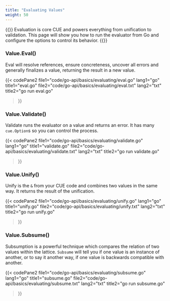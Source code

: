 ```yaml
---
title: "Evaluating Values"
weight: 50
---
```


{{<lead>}}
Evaluation is core CUE and powers everything from unification to validation.
This page will show you how to run the evaluator from Go and
configure the options to control its behavior.
{{</lead>}}



### Value.Eval()

Eval will resolve references, ensure concreteness, uncover all errors and
generally finalizes a value, returning the result in a new value.

{{< codePane2
	file1="code/go-api/basics/evaluating/eval.go"  lang1="go"  title1="eval.go"
	file2="code/go-api/basics/evaluating/eval.txt" lang2="txt" title2="go run eval.go"
>}}



### Value.Validate()

Validate runs the evaluator on a value and returns an error.
It has many `cue.Option`s so you can control the process.

{{< codePane2
	file1="code/go-api/basics/evaluating/validate.go"  lang1="go"  title1="validate.go"
	file2="code/go-api/basics/evaluating/validate.txt" lang2="txt" title2="go run validate.go"
>}}



### Value.Unify()

Unify is the `&` from your CUE code and combines two values in the same way.
It returns the result of the unification.

{{< codePane2
	file1="code/go-api/basics/evaluating/unify.go"  lang1="go"  title1="unify.go"
	file2="code/go-api/basics/evaluating/unify.txt" lang2="txt" title2="go run unify.go"
>}}



### Value.Subsume()

Subsumption is a powerful technique which compares the relation of two values within the lattice.
`Subsume` will tell you if one value is an instance of another,
or to say it another way, if one value is backwards compatible with another.

{{< codePane2
	file1="code/go-api/basics/evaluating/subsume.go"  lang1="go"  title1="subsume.go"
	file2="code/go-api/basics/evaluating/subsume.txt" lang2="txt" title2="go run subsume.go"
>}}

